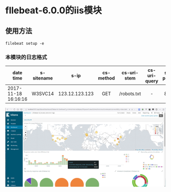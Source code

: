 # fllebeat-6.0.0的iis模块 #
## 使用方法 ##
    filebeat setup -e

### 本模块的日志格式 ###
| date time | s-sitename | s-ip | cs-method | cs-uri-stem | cs-uri-query | s-port | cs-username | c-ip | cs(User-Agent) | cs(Referer) | sc-status | sc-win32-status | time-taken |
| - | :-: | :-: | :-: | :-: | :-: | :-: | :-: | :-: | :-: | :-: | :-: | :-: | -: |
| 2017-11-18 16:16:16 | W3SVC14 | 123.12.123.123 | GET | /robots.txt | - | 80 | - | 69.30.221.250 | Mozilla/5.0+(compatible;+MJ12bot/v1.4.7;+http://mj12bot.com/) | - | 200 | 0 | 453 |

![dashboard](dashboard.png)
